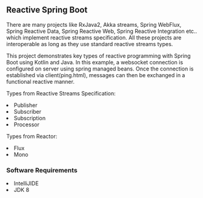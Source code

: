 ##  Reactive Spring Boot

There are many projects like RxJava2, Akka streams, Spring WebFlux, Spring Reactive Data, Spring Reactive Web, Spring Reactive Integration etc.. which implement reactive streams specification. All these projects are interoperable as long as they use standard reactive streams types.

This project demonstrates key types of reactive programming with Spring Boot using Kotlin and Java.
In this example, a websocket connection is configured on server using spring managed beans. Once the connection is established via
client(ping.html), messages can then be exchanged in a functional reactive manner.

Types from Reactive Streams Specification:
<LI> Publisher
<LI> Subscriber
<LI> Subscription
<LI> Processor

Types from Reactor:
<LI> Flux
<LI> Mono


### Software Requirements

<LI> IntelliJIDE
<LI> JDK 8
